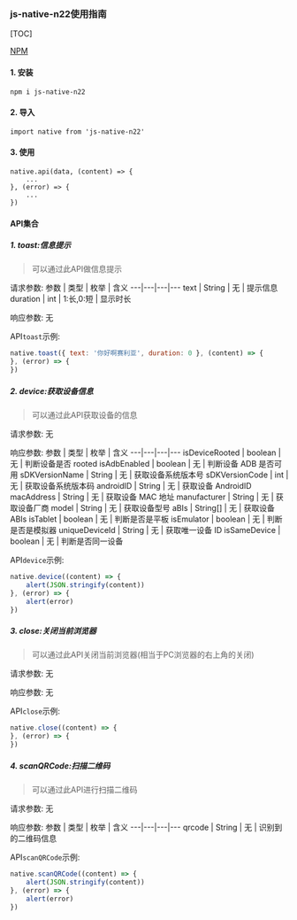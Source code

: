 ### js-native-n22使用指南 ###

[TOC]

[NPM](https://www.npmjs.com/package/js-native-n22)

#### 1. 安装 #### 
```
npm i js-native-n22
```

#### 2. 导入 ####
```
import native from 'js-native-n22'
``` 

#### 3. 使用 ####
```
native.api(data, (content) => {
    ...
}, (error) => {
    ...
})
```

#### API集合 ####

##### 1. toast:信息提示
> 可以通过此API做信息提示

请求参数:
参数 | 类型 | 枚举 | 含义
---|---|---|---
text | String | 无 | 提示信息
duration | int | 1:长,0:短 | 显示时长

响应参数: 无
    
API`toast`示例:

```js
native.toast({ text: '你好啊赛利亚', duration: 0 }, (content) => {
}, (error) => {
})
```

##### 2. device:获取设备信息
> 可以通过此API获取设备的信息

请求参数: 无

响应参数:
参数 | 类型 | 枚举 | 含义
---|---|---|---
isDeviceRooted | boolean | 无 | 判断设备是否 rooted
isAdbEnabled | boolean | 无 | 判断设备 ADB 是否可用
sDKVersionName | String | 无 | 获取设备系统版本号
sDKVersionCode | int | 无 | 获取设备系统版本码
androidID | String | 无 | 获取设备 AndroidID
macAddress | String | 无 | 获取设备 MAC 地址
manufacturer | String | 无 | 获取设备厂商
model | String | 无 | 获取设备型号
aBIs | String[] | 无 | 获取设备 ABIs
isTablet | boolean | 无 | 判断是否是平板
isEmulator | boolean | 无 | 判断是否是模拟器
uniqueDeviceId | String | 无 | 获取唯一设备 ID
isSameDevice | boolean | 无 | 判断是否同一设备

API`device`示例:
```js
native.device((content) => {
    alert(JSON.stringify(content))
}, (error) => {
    alert(error)
})
```

##### 3. close:关闭当前浏览器
> 可以通过此API关闭当前浏览器(相当于PC浏览器的右上角的关闭)

请求参数: 无

响应参数: 无
    
API`close`示例:
    
```js
native.close((content) => {
}, (error) => {
})
```

##### 4. scanQRCode:扫描二维码
> 可以通过此API进行扫描二维码

请求参数: 无

响应参数:
参数 | 类型 | 枚举 | 含义
---|---|---|---
qrcode | String | 无 | 识别到的二维码信息

API`scanQRCode`示例:
```js
native.scanQRCode((content) => {
    alert(JSON.stringify(content))
}, (error) => {
    alert(error)
})
```